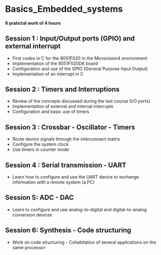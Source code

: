 # Basics_Embedded_systems
#### 6 pratictal work of 4 hours

## Session 1 : Input/Output ports (GPIO) and external interrupt
  - First codes in C for the 8051F020 in the Microvision4 environment 
  - Implementation of the 8051F020DK board 
  - Configuration and use of the GPIO (General Purpose Input Output) 
  - Implementation of an interrupt in C 
## Session 2 : Timers and Interruptions
- Review of the concepts discussed during the last course (I/O ports)
- Implementation of external and internal interrupts
- Configuration and basic use of timers
## Session 3 : Crossbar - Oscillator - Timers
- Route device signals through the interconnect matrix
- Configure the system clock
- Use timers in counter mode
## Session 4 : Serial transmission - UART
- Learn how to configure and use the UART device to exchange information with a remote system (a
PC)
## Session 5: ADC - DAC
- Learn to configure and use analog-to-digital and digital-to-analog conversion devices
## Session 6: Synthesis - Code structuring
- Work on code structuring - Cohabitation of several applications on the same processor
